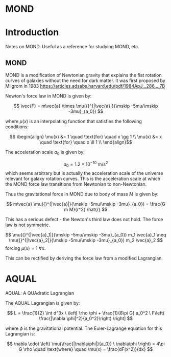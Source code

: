 # MOND

# Introduction

Notes on MOND. Useful as a reference for studying MOND, etc.

## MOND

MOND is a modification of Newtonian gravity that explains the flat rotation curves of galaxies without the need for dark matter. It was first proposed by Milgrom in 1983 https://articles.adsabs.harvard.edu/pdf/1984ApJ...286....7B

Newton's force law in MOND is given by:

$$
\vec{F} = m\vec{a} \times \mu({}^{|\vec{a}|}{\mskip -5mu/\mskip -3mu}_{a_0})
$$

where $\mu(x)$ is an interpolating function that satisfies the following conditions:

$$
\begin{align}
\mu(x) &= 1 \quad \text{for} \quad x \gg 1 \\
\mu(x) &= x \quad \text{for} \quad x \ll 1 \\
\end{align}$$

The acceleration scale $a_0$ is given by:

$$
a_0 = 1.2 \times 10^{-10} \ \text{m/s}^2
$$
which seems arbitrary but is actually the acceleration scale of the universe relevant for galaxy rotation curves. This is the acceleration scale at which the MOND force law transitions from Newtonian to non-Newtonian.

Thus the gravitational force in MOND due to body of mass $M$ is given by:

$$
m\vec{a} \mu({}^{|\vec{a}|}{\mskip -5mu/\mskip -3mu}_{a_0}) = \frac{G m M}{r^2} \hat{r}
$$

This has a serious defect - the Newton's third law does not hold. The force law is not symmetric. 

$$
\mu({}^{|\vec{a}_1|}{\mskip -5mu/\mskip -3mu}_{a_0}) m_1 \vec{a}_1 \neq \mu({}^{|\vec{a}_2|}{\mskip -5mu/\mskip -3mu}_{a_0}) m_2 \vec{a}_2
$$
forcing $\mu(x)=1 \ \forall x$.

This can be rectified by deriving the force law from a modified Lagrangian. 

# AQUAL

AQUAL: A QUAdratic Lagrangian

The AQUAL Lagrangian is given by:

$$
L = \frac{1}{2} \int d^3x \ \left[ \rho \phi + \frac{1}{8\pi G} a_0^2 \ F\left( \frac{|\nabla \phi|^2}{a_0^2}\right) \right]
$$

where $\phi$ is the gravitational potential. The Euler-Lagrange equation for this Lagrangian is:

$$
\nabla \cdot \left( \mu(\frac{|\nabla\phi|}{a_0}) \ \nabla\phi \right) = 4\pi G \rho \quad \text{where} \quad \mu(x) = \frac{dF(x^2)}{dx}
$$

